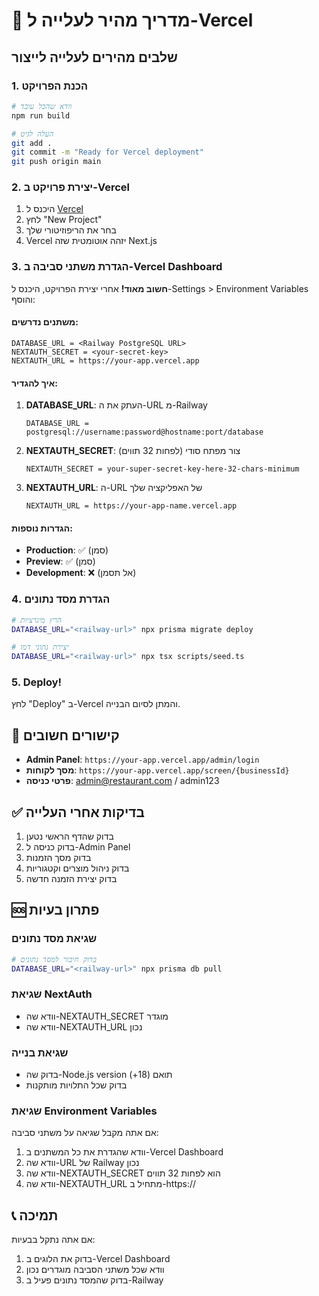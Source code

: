# 🚀 מדריך מהיר לעלייה ל-Vercel

## שלבים מהירים לעלייה לייצור

### 1. הכנת הפרויקט

```bash
# וודא שהכל עובד
npm run build

# העלה לגיט
git add .
git commit -m "Ready for Vercel deployment"
git push origin main
```

### 2. יצירת פרויקט ב-Vercel

1. היכנס ל [Vercel](https://vercel.com)
2. לחץ "New Project"
3. בחר את הריפוזיטורי שלך
4. Vercel יזהה אוטומטית שזה Next.js

### 3. הגדרת משתני סביבה ב-Vercel Dashboard

**חשוב מאוד!** אחרי יצירת הפרויקט, היכנס ל-Settings > Environment Variables והוסף:

#### משתנים נדרשים:

```
DATABASE_URL = <Railway PostgreSQL URL>
NEXTAUTH_SECRET = <your-secret-key>
NEXTAUTH_URL = https://your-app.vercel.app
```

#### איך להגדיר:

1. **DATABASE_URL**: העתק את ה-URL מ-Railway

   ```
   DATABASE_URL = postgresql://username:password@hostname:port/database
   ```

2. **NEXTAUTH_SECRET**: צור מפתח סודי (לפחות 32 תווים)

   ```
   NEXTAUTH_SECRET = your-super-secret-key-here-32-chars-minimum
   ```

3. **NEXTAUTH_URL**: ה-URL של האפליקציה שלך
   ```
   NEXTAUTH_URL = https://your-app-name.vercel.app
   ```

#### הגדרות נוספות:

- **Production**: ✅ (סמן)
- **Preview**: ✅ (סמן)
- **Development**: ❌ (אל תסמן)

### 4. הגדרת מסד נתונים

```bash
# הרץ מיגרציות
DATABASE_URL="<railway-url>" npx prisma migrate deploy

# יצירת נתוני דמו
DATABASE_URL="<railway-url>" npx tsx scripts/seed.ts
```

### 5. Deploy!

לחץ "Deploy" ב-Vercel והמתן לסיום הבנייה.

## 🔗 קישורים חשובים

- **Admin Panel**: `https://your-app.vercel.app/admin/login`
- **מסך לקוחות**: `https://your-app.vercel.app/screen/{businessId}`
- **פרטי כניסה**: admin@restaurant.com / admin123

## ✅ בדיקות אחרי העלייה

1. בדוק שהדף הראשי נטען
2. בדוק כניסה ל-Admin Panel
3. בדוק מסך הזמנות
4. בדוק ניהול מוצרים וקטגוריות
5. בדוק יצירת הזמנה חדשה

## 🆘 פתרון בעיות

### שגיאת מסד נתונים

```bash
# בדוק חיבור למסד נתונים
DATABASE_URL="<railway-url>" npx prisma db pull
```

### שגיאת NextAuth

- וודא שה-NEXTAUTH_SECRET מוגדר
- וודא שה-NEXTAUTH_URL נכון

### שגיאת בנייה

- בדוק שה-Node.js version תואם (18+)
- בדוק שכל התלויות מותקנות

### שגיאת Environment Variables

אם אתה מקבל שגיאה על משתני סביבה:

1. וודא שהגדרת את כל המשתנים ב-Vercel Dashboard
2. וודא שה-URL של Railway נכון
3. וודא שה-NEXTAUTH_SECRET הוא לפחות 32 תווים
4. וודא שה-NEXTAUTH_URL מתחיל ב-https://

## 📞 תמיכה

אם אתה נתקל בבעיות:

1. בדוק את הלוגים ב-Vercel Dashboard
2. וודא שכל משתני הסביבה מוגדרים נכון
3. בדוק שהמסד נתונים פעיל ב-Railway
